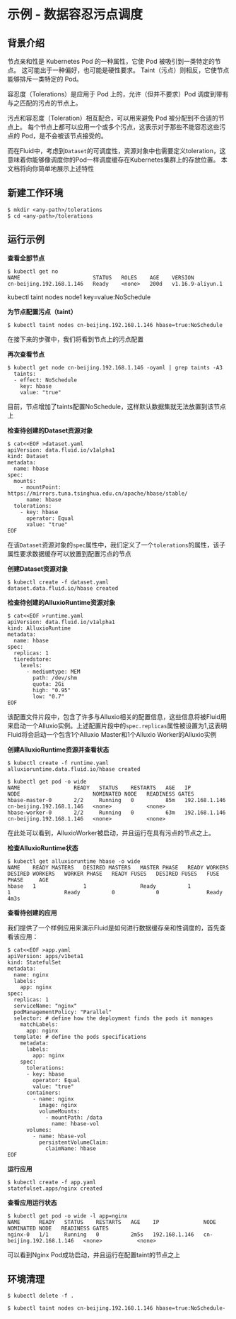 # 示例 - 数据容忍污点调度

## 背景介绍

节点亲和性是 Kubernetes Pod 的一种属性，它使 Pod 被吸引到一类特定的节点。 这可能出于一种偏好，也可能是硬性要求。 Taint（污点）则相反，它使节点能够排斥一类特定的 Pod。

容忍度（Tolerations）是应用于 Pod 上的，允许（但并不要求）Pod 调度到带有与之匹配的污点的节点上。

污点和容忍度（Toleration）相互配合，可以用来避免 Pod 被分配到不合适的节点上。 每个节点上都可以应用一个或多个污点，这表示对于那些不能容忍这些污点的 Pod，是不会被该节点接受的。

而在Fluid中，考虑到`Dataset`的可调度性，资源对象中也需要定义toleration，这意味着你能够像调度你的Pod一样调度缓存在Kubernetes集群上的存放位置。
本文档将向你简单地展示上述特性


## 新建工作环境
```shell
$ mkdir <any-path>/tolerations
$ cd <any-path>/tolerations
```

## 运行示例
**查看全部节点**
```shell
$ kubectl get no
NAME                       STATUS   ROLES    AGE    VERSION
cn-beijing.192.168.1.146   Ready    <none>   200d   v1.16.9-aliyun.1
```

kubectl taint nodes node1 key=value:NoSchedule

**为节点配置污点（taint）**

```shell
$ kubectl taint nodes cn-beijing.192.168.1.146 hbase=true:NoSchedule
```
在接下来的步骤中，我们将看到节点上的污点配置

**再次查看节点**

```shell
$ kubectl get node cn-beijing.192.168.1.146 -oyaml | grep taints -A3
  taints:
  - effect: NoSchedule
    key: hbase
    value: "true"
```

目前，节点增加了taints配置NoSchedule，这样默认数据集就无法放置到该节点上

**检查待创建的Dataset资源对象**
```shell
$ cat<<EOF >dataset.yaml
apiVersion: data.fluid.io/v1alpha1
kind: Dataset
metadata:
  name: hbase
spec:
  mounts:
    - mountPoint: https://mirrors.tuna.tsinghua.edu.cn/apache/hbase/stable/
      name: hbase
  tolerations:
    - key: hbase 
      operator: Equal 
      value: "true" 
EOF
```
在该`Dataset`资源对象的`spec`属性中，我们定义了一个`tolerations`的属性，该子属性要求数据缓存可以放置到配置污点的节点

**创建Dataset资源对象**
```shell
$ kubectl create -f dataset.yaml
dataset.data.fluid.io/hbase created
```

**检查待创建的AlluxioRuntime资源对象**
```shell
$ cat<<EOF >runtime.yaml
apiVersion: data.fluid.io/v1alpha1
kind: AlluxioRuntime
metadata:
  name: hbase
spec:
  replicas: 1
  tieredstore:
    levels:
      - mediumtype: MEM
        path: /dev/shm
        quota: 2Gi
        high: "0.95"
        low: "0.7"
EOF
```
该配置文件片段中，包含了许多与Alluxio相关的配置信息，这些信息将被Fluid用来启动一个Alluxio实例。上述配置片段中的`spec.replicas`属性被设置为1,这表明Fluid将会启动一个包含1个Alluxio Master和1个Alluxio Worker的Alluxio实例

**创建AlluxioRuntime资源并查看状态**
```shell
$ kubectl create -f runtime.yaml
alluxioruntime.data.fluid.io/hbase created

$ kubectl get pod -o wide
NAME                 READY   STATUS    RESTARTS   AGE   IP              NODE                       NOMINATED NODE   READINESS GATES
hbase-master-0       2/2     Running   0          85m   192.168.1.146   cn-beijing.192.168.1.146   <none>           <none>
hbase-worker-0       2/2     Running   0          63m   192.168.1.146   cn-beijing.192.168.1.146   <none>           <none>
```
在此处可以看到，AlluxioWorker被启动，并且运行在具有污点的节点之上。

**检查AlluxioRuntime状态**
```shell
$ kubectl get alluxioruntime hbase -o wide
NAME    READY MASTERS   DESIRED MASTERS   MASTER PHASE   READY WORKERS   DESIRED WORKERS   WORKER PHASE   READY FUSES   DESIRED FUSES   FUSE PHASE     AGE
hbase   1               1                 Ready          1               1                 Ready          0             0               Ready   4m3s
```

**查看待创建的应用**

我们提供了一个样例应用来演示Fluid是如何进行数据缓存亲和性调度的，首先查看该应用：

```shell
$ cat<<EOF >app.yaml
apiVersion: apps/v1beta1
kind: StatefulSet
metadata:
  name: nginx
  labels:
    app: nginx
spec:
  replicas: 1
  serviceName: "nginx"
  podManagementPolicy: "Parallel"
  selector: # define how the deployment finds the pods it manages
    matchLabels:
      app: nginx
  template: # define the pods specifications
    metadata:
      labels:
        app: nginx
    spec:
      tolerations:
      - key: hbase 
        operator: Equal 
        value: "true" 
      containers:
        - name: nginx
          image: nginx
          volumeMounts:
            - mountPath: /data
              name: hbase-vol
      volumes:
        - name: hbase-vol
          persistentVolumeClaim:
            claimName: hbase
EOF
```


**运行应用**

```shell
$ kubectl create -f app.yaml
statefulset.apps/nginx created
```

**查看应用运行状态**
```shell
$ kubectl get pod -o wide -l app=nginx
NAME      READY   STATUS    RESTARTS   AGE    IP              NODE                       NOMINATED NODE   READINESS GATES
nginx-0   1/1     Running   0          2m5s   192.168.1.146   cn-beijing.192.168.1.146   <none>           <none>
```

可以看到Nginx Pod成功启动，并且运行在配置taint的节点之上

## 环境清理
```shell
$ kubectl delete -f .

$ kubectl taint nodes cn-beijing.192.168.1.146 hbase=true:NoSchedule-
```
